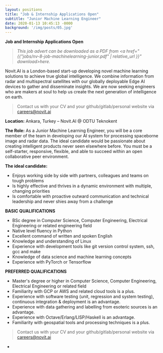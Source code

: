 ```yaml
---
layout: positions
title: "Job & Internship Applications Open"
subtitle: "Junior Machine Learning Engineer"
date: 2020-01-13 10:45:13 -0000
background: '/img/posts/05.jpg'
---
```


**Job and Internship Applications Open**

> <i>This job advert can be downloaded as a PDF from <a href="{{"jobs/nv-8-job-machinelearning-junior.pdf" | relative_url }}" download>here.</a></i>

Novit.AI is a London-based start-up developing novel machine learning solutions to achieve true global intelligence. We combine information from radar and multispectral satellites with our globally deployable Edge AI devices to gather and disseminate insights. We are now seeking engineers who are makers at soul to help us create the next generation of intelligence on earth.

> Contact us with your CV and your github/gitlab/personal website via [careers@novit.ai][1]

**Location:**
Ankara, Turkey – Novit.AI @ ODTU Teknokent

**The Role:**
As a Junior Machine Learning Engineer, you will be a core member of the team in developing our AI
system for processing spaceborne image and radar data. The ideal candidate would be passionate about
creating intelligent products never seen elsewhere before. You must be a self-starter, responsive,
flexible, and able to succeed within an open collaborative peer environment.

**The ideal candidate:**
 - Enjoys working side by side with partners, colleagues and teams on tough problems
 - Is highly effective and thrives in a dynamic environment with multiple, changing priorities
 - Is comfortable with proactive outward communication and technical leadership and never shies away
from a challenge

**BASIC QUALIFICATIONS**
 - BSc degree in Computer Science, Computer Engineering, Electrical Engineering or related
engineering field
 - Native level fluency in Python
 - Excellent command of written and spoken English
 - Knowledge and understanding of Linux
 - Experience with development tools like git version control system, ssh, gcc and make
 - Knowledge of data science and machine learning concepts
 - Experience with PyTorch or Tensorflow

**PREFERRED QUALIFICATIONS**
 - Master's degree or higher in Computer Science, Computer Engineering, Electrical Engineering or
related field
 - Familiarity with GCP or AWS and related cloud tools is a plus.
 - Experience with software testing (unit, regression and system testing), continuous integration &
deployment is an advantage.
 - Experience with data gathering and labelling from esoteric sources is an advantage.
 - Experience with Octave/Erlang/LISP/Haskell is an advantage.
 - Familiarity with geospatial tools and processing techniques is a plus.


> Contact us with your CV and your github/gitlab/personal website via [careers@novit.ai][1]

-

[1]: mailto:careers@novit.ai


<script type="text/javascript">
(function() {
  var links = document.getElementsByTagName('a');
  for (var i = 0; i < links.length; i++) {
    if (/^(https?:)?\/\//.test(links[i].getAttribute('href'))) {
      links[i].target = '_blank';
    }
  }
})();
</script>
